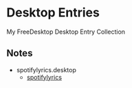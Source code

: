 # Desktop Entries
My FreeDesktop Desktop Entry Collection

## Notes
* spotifylyrics.desktop
  * [spotifylyrics](https://github.com/fr31/spotifylyrics)
